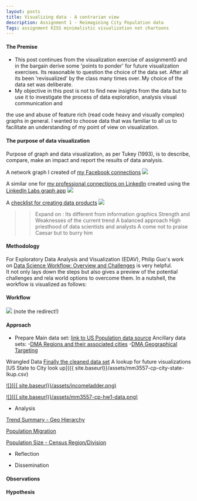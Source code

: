 ```yaml
---
layout: posts
title: Visualizing data - A contrarian view
description: Assignment 1 - Reimagining City Population data
Tags: assignment KISS minimalistic visualization not chartoons
---
```


#### The Premise
* This post continues from the visualization exercise of assignment0 and in the bargain derive some 'points to ponder' for future visualization exercises.  Its reasonable to question the choice of the data set.  After all its been 'revisualized' by the class many times over.  My choice of the data set was deliberate.  
* My objective in this post is not to find new insights from the data but to use it to investigate the process of data exploration, analysis visual communication and 

 the use and abuse of feature rich (read code heavy and visually complex) graphs in general. 
I wanted to choose data that was familiar to all us to facilitate an understanding of my point of view on visualization.

#### The purpose of data visualization
Purpose of graph and data visualization, as per Tukey (1993), is to describe, compare, make an impact and report the results of data analysis. 


A network graph I created of [my Facebook connections](http://t.co/TNgVXpwBcy)
[![](https://pbs.twimg.com/media/Bhw6GIeIAAAAGWd.jpg:large)](https://twitter.com/MayankMisra/status/440290740791689217/photo/1/large)


A similar one for [my professional connections on LinkedIn](https://pbs.twimg.com/media/Bhw7p_DIcAA9ce4.jpg:large) created using the [LinkedIn Labs graph app](http://bit.ly/1kKpr1G) 
[![](https://pbs.twimg.com/media/Bhw7p_DIcAA9ce4.jpg:large)](https://twitter.com/MayankMisra/status/440292456224276480/photo/1/large)

A [checklist for creating data products](http://www.juiceanalytics.com/writing/a-checklist-for-creating-data-products/)
[![](http://www.juiceanalytics.com/writing/a-checklist-for-creating-data-products/)](http://www.juiceanalytics.com/wp-content/uploads/2013/10/JuiceChecklist-ProductManager.png)
>> Expand on :
Its different from information graphics
Strength and Weaknesses of the current trend
A balanced approach
High priesthood of data scientists and analysts
A come not to praise Caesar but to burry him

#### Methodology
For Exploratory Data Analysis and Visualization (EDAV), Philip Guo's work on [Data Science Workflow: Overview and Challenges](http://cacm.acm.org/blogs/blog-cacm/169199-data-science-workflow-overview-and-challenges/fulltext) is very helpful.  
It not only lays down the steps but also gives a preview of the potential challenges and rela world options to overcome them.  In a nutshell, the workflow is visualized as follows:

#### Workflow
[![](http://cacm.acm.org/system/assets/0001/3678/rp-overview.jpg)](http://cacm.acm.org/blogs/blog-cacm/169199-data-science-workflow-overview-and-challenges/fulltext) 
(note the redirect!)


#### Approach

* Prepare
Main data set: [link to US Population data source](https://github.com/malecki/edav/blob/uspop/projects/popgraph/get-data.py)
Ancillary data sets: 
-[DMA Regions and their associated cities](http://goo.gl/itBaJE)
-[DMA Geographical Targeting](http://goo.gl/zYf1gK)

Wrangled Data
[Finally the cleaned data set](http://public.tableausoftware.com/views/City_Population_Trend/Data?:embed=y&:display_count=no)
A lookup for future visualizations [US State to City look up]({{ site.baseurl}}/assets/mm3557-cp-city-state-lkup.csv)

[![]({{ site.baseurl}}/assets/incomeladder.png)](http://www.nytimes.com/2013/07/22/business/in-climbing-income-ladder-location-matters.html?_r=0)

[![]({{ site.baseurl}}/assets/mm3557-cp-hw1-data.png)](http://public.tableausoftware.com/views/City_Population_Trend/Data?:embed=y&:display_count=no)

* Analysis

[Trend Summary - Geo Hierarchy](http://public.tableausoftware.com/views/City_Population_Trend/TrendSummary-GeoHierarchy?:embed=y&:display_count=no)

[Population Migration](http://public.tableausoftware.com/views/City_Population_Trend/PopulationMigration?:embed=y&:display_count=no)

[Population Size - Census Region/Division](http://public.tableausoftware.com/views/City_Population_Trend/PopulationSize-CensusRegionDivision?:embed=y&:display_count=no)



* Reflection

* Dissemination

#### Observations

#### Hypothesis



